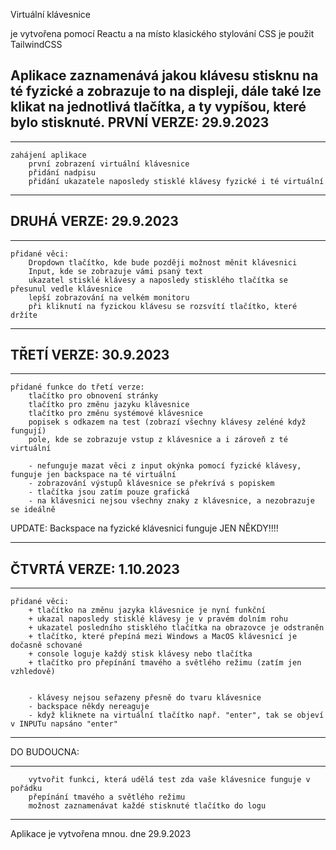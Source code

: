 Virtuální klávesnice

je vytvořena pomocí Reactu a na místo klasického stylování CSS je použit TailwindCSS

Aplikace zaznamenává jakou klávesu stisknu na té fyzické a zobrazuje to na displeji,
dále také lze klikat na jednotlivá tlačítka, a ty vypíšou, které bylo stisknuté.
PRVNÍ VERZE: 29.9.2023
---------------------------
_________________________________
    zahájení aplikace
        první zobrazení virtuální klávesnice
        přidání nadpisu
        přidání ukazatele naposledy stisklé klávesy fyzické i té virtuální
_________________________________

DRUHÁ VERZE: 29.9.2023
---------------------------
_____________________________________________________________________
    přidané věci:
        Dropdown tlačítko, kde bude později možnost měnit klávesnici
        Input, kde se zobrazuje vámi psaný text
        ukazatel stisklé klávesy a naposledy stisklého tlačítka se přesunul vedle klávesnice
        lepší zobrazování na velkém monitoru
        při kliknutí na fyzickou klávesu se rozsvítí tlačítko, které držíte

_____________________________________________________________________

TŘETÍ VERZE: 30.9.2023
---------------------------------------
______________________________________________________________________
    přidané funkce do třetí verze:
        tlačítko pro obnovení stránky
        tlačítko pro změnu jazyku klávesnice
        tlačítko pro změnu systémové klávesnice
        popisek s odkazem na test (zobrazí všechny klávesy zeléné když fungují)
        pole, kde se zobrazuje vstup z klávesnice a i zároveň z té virtuální

        - nefunguje mazat věci z input okýnka pomocí fyzické klávesy, funguje jen backspace na té virtuální
        - zobrazování výstupů klávesnice se překrívá s popiskem 
        - tlačítka jsou zatím pouze grafická
        - na klávesnici nejsou všechny znaky z klávesnice, a nezobrazuje se ideálně


UPDATE:
    Backspace na fyzické klávesnici funguje JEN NĚKDY!!!!
__________________________________________________________________________


ČTVRTÁ VERZE: 1.10.2023
---------------------------
_____________________________________________________________________
    přidané věci:
        + tlačítko na změnu jazyka klávesnice je nyní funkční
        + ukazal naposledy stisklé klávesy je v pravém dolním rohu
        + ukazatel posledního stisklého tlačítka na obrazovce je odstraněn
        + tlačítko, které přepíná mezi Windows a MacOS klávesnicí je dočasně schované
        + console loguje každý stisk klávesy nebo tlačítka
        + tlačítko pro přepínání tmavého a světlého režimu (zatím jen vzhledově)


        - klávesy nejsou seřazeny přesně do tvaru klávesnice
        - backspace někdy nereaguje
        - když kliknete na virtuální tlačítko např. "enter", tak se objeví v INPUTu napsáno "enter"

_____________________________________________________________________

DO BUDOUCNA:
___________________________________________________________________

        vytvořit funkci, která udělá test zda vaše klávesnice funguje v pořádku
        přepínání tmavého a světlého režimu
        možnost zaznamenávat každé stisknuté tlačítko do logu 
____________________________________________________________________

Aplikace je vytvořena mnou.
dne 29.9.2023